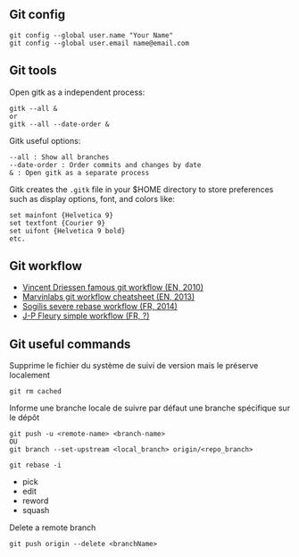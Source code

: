 Git config
----------

```
git config --global user.name "Your Name"
git config --global user.email name@email.com
```

Git tools
---------

Open gitk as a independent process:

```
gitk --all &
or
gitk --all --date-order &
```

Gitk useful options:

```
--all : Show all branches
--date-order : Order commits and changes by date
& : Open gitk as a separate process
```

Gitk creates the `.gitk` file in your $HOME directory to store preferences such as display options, font, and colors like:

```
set mainfont {Helvetica 9}
set textfont {Courier 9}
set uifont {Helvetica 9 bold}
etc.
```

Git workflow
------------

* [Vincent Driessen famous git workflow (EN, 2010)](http://nvie.com/posts/a-successful-git-branching-model/)
* [Marvinlabs git workflow cheatsheet (EN, 2013)](http://www.marvinlabs.com/2013/06/18/our-git-workflow-cheatsheet/)
* [Sogilis severe rebase workflow (FR, 2014)](http://blog.sogilis.com/post/104148375576/notre-workflow-git-pourquoi-comment)
* [J-P Fleury simple workflow (FR, ?)](http://www.jpfleury.net/tutoriels/gestion-projet-git.php)

Git useful commands
-------------------

Supprime le fichier du système de suivi de version mais le préserve localement
```
git rm cached
```

Informe une branche locale de suivre par défaut une branche spécifique sur le dépôt
```
git push -u <remote-name> <branch-name>
OU
git branch --set-upstream <local_branch> origin/<repo_branch>
```

```
git rebase -i
```

* pick
* edit
* reword
* squash

Delete a remote branch
```
git push origin --delete <branchName>
```
